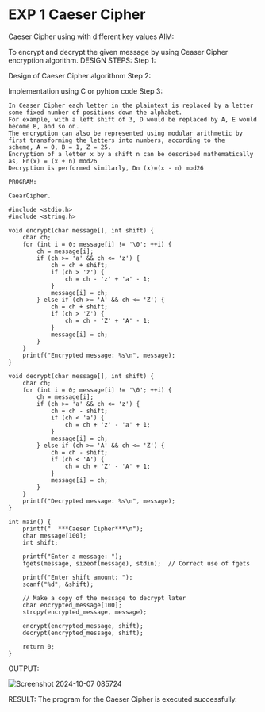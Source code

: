 
# EXP 1 Caeser Cipher

Caeser Cipher using with different key values
AIM:

To encrypt and decrypt the given message by using Ceaser Cipher encryption algorithm.
DESIGN STEPS:
Step 1:

Design of Caeser Cipher algorithnm
Step 2:

Implementation using C or pyhton code
Step 3:

    In Ceaser Cipher each letter in the plaintext is replaced by a letter some fixed number of positions down the alphabet.
    For example, with a left shift of 3, D would be replaced by A, E would become B, and so on.
    The encryption can also be represented using modular arithmetic by first transforming the letters into numbers, according to the
    scheme, A = 0, B = 1, Z = 25.
    Encryption of a letter x by a shift n can be described mathematically as, En(x) = (x + n) mod26
    Decryption is performed similarly, Dn (x)=(x - n) mod26
```
PROGRAM:

CaearCipher.

#include <stdio.h>
#include <string.h>

void encrypt(char message[], int shift) {
    char ch;
    for (int i = 0; message[i] != '\0'; ++i) {
        ch = message[i];
        if (ch >= 'a' && ch <= 'z') {
            ch = ch + shift;
            if (ch > 'z') {
                ch = ch - 'z' + 'a' - 1;
            }
            message[i] = ch;
        } else if (ch >= 'A' && ch <= 'Z') {
            ch = ch + shift;
            if (ch > 'Z') {
                ch = ch - 'Z' + 'A' - 1;
            }
            message[i] = ch;
        }
    }
    printf("Encrypted message: %s\n", message);
}

void decrypt(char message[], int shift) {
    char ch;
    for (int i = 0; message[i] != '\0'; ++i) {
        ch = message[i];
        if (ch >= 'a' && ch <= 'z') {
            ch = ch - shift;
            if (ch < 'a') {
                ch = ch + 'z' - 'a' + 1;
            }
            message[i] = ch;
        } else if (ch >= 'A' && ch <= 'Z') {
            ch = ch - shift;
            if (ch < 'A') {
                ch = ch + 'Z' - 'A' + 1;
            }
            message[i] = ch;
        }
    }
    printf("Decrypted message: %s\n", message);
}

int main() {
    printf("  ***Caeser Cipher***\n");
    char message[100];
    int shift;

    printf("Enter a message: ");
    fgets(message, sizeof(message), stdin);  // Correct use of fgets

    printf("Enter shift amount: ");
    scanf("%d", &shift);

    // Make a copy of the message to decrypt later
    char encrypted_message[100];
    strcpy(encrypted_message, message);

    encrypt(encrypted_message, shift);
    decrypt(encrypted_message, shift);

    return 0;
}
```

OUTPUT:

![Screenshot 2024-10-07 085724](https://github.com/user-attachments/assets/e9211305-82b2-48e9-8183-5362206358ac)


RESULT:
The program for the Caeser Cipher is executed successfully.
